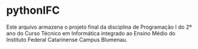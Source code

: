# pythonIFC
Este arquivo armazena o projeto final da disciplina de Programação I do 2º ano do Curso Técnico em Informática integrado ao Ensino Médio do Instituto Federal Catarinense Campus Blumenau.
